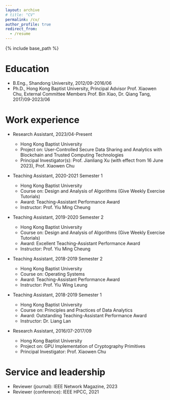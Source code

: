 ```yaml
---
layout: archive
# title: "CV"
permalink: /cv/
author_profile: true
redirect_from:
  - /resume
---
```


{% include base_path %}

Education
======
* B.Eng., Shandong University, 2012/09-2016/06
* Ph.D., Hong Kong Baptist University, Principal Advisor Prof. Xiaowen Chu, External Committee Members Prof. Bin Xiao, Dr. Qiang Tang, 2017/09-2023/06

Work experience
======
* Research Assistant, 2023/04-Present
  * Hong Kong Baptist University
  * Project on: User-Controlled Secure Data Sharing and Analytics with Blockchain and Trusted Computing Technologies
  * Principal Investigator(s): Prof. Jianliang Xu (with effect from 16 June 2023), Prof. Xiaowen Chu

* Teaching Assistant, 2020-2021 Semester 1
  * Hong Kong Baptist University
  * Course on: Design and Analysis of Algorithms (Give Weekly Exercise Tutorials)
  * Award: Teaching-Assistant Performance Award
  * Instructor: Prof. Yiu Ming Cheung
  
* Teaching Assistant, 2019-2020 Semester 2
  * Hong Kong Baptist University
  * Course on: Design and Analysis of Algorithms (Give Weekly Exercise Tutorials)
  * Award: Excellent Teaching-Assistant Performance Award
  * Instructor: Prof. Yiu Ming Cheung
  
* Teaching Assistant, 2018-2019 Semester 2
  * Hong Kong Baptist University
  * Course on: Operating Systems
  * Award: Teaching-Assistant Performance Award
  * Instructor: Prof. Yiu Wing Leung

* Teaching Assistant, 2018-2019 Semester 1
  * Hong Kong Baptist University
  * Course on: Principles and Practices of Data Analytics
  * Award: Outstanding Teaching-Assistant Performance Award
  * Instructor: Dr. Liang Lan

* Research Assistant, 2016/07-2017/09
  * Hong Kong Baptist University
  * Project on: GPU Implementation of Cryptography Primitives
  * Principal Investigator: Prof. Xiaowen Chu  

  
<!-- Skills
======
* Skill 1
* Skill 2
  * Sub-skill 2.1
  * Sub-skill 2.2
  * Sub-skill 2.3
* Skill 3 -->

<!-- Publications
======
  <ul>{% for post in site.publications %}
    {% include archive-single-cv.html %}
  {% endfor %}</ul> -->
  
<!-- Talks
======
  <ul>{% for post in site.talks %}
    {% include archive-single-talk-cv.html %}
  {% endfor %}</ul> -->
  

  
Service and leadership
======
* Reviewer (journal): IEEE Network Magazine, 2023
* Reviewer (conference): IEEE HPCC, 2021
